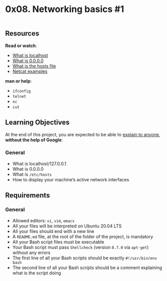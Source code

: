<h1 class="gap">0x08. Networking basics #1</h1>

<div class="panel-body">
    <p><img src="https://s3.amazonaws.com/intranet-projects-files/holbertonschool-sysadmin_devops/285/s7kpNYq.png" alt="" style=""></p>

<h2>Resources</h2>

<p><strong>Read or watch</strong>:</p>

<ul>
<li><a href="/rltoken/7SedZ8ILSQulYf7xzSbraQ" title="What is localhost" target="_blank">What is localhost</a> </li>
<li><a href="/rltoken/n5IFAt_OWGJtGW33t7Jfag" title="What is 0.0.0.0" target="_blank">What is 0.0.0.0</a> </li>
<li><a href="/rltoken/21l3Uqizr3LpA1ZGrYPg3g" title="What is the hosts file" target="_blank">What is the hosts file</a> </li>
<li><a href="/rltoken/uMleIIzkRoR2w8EkwItSEg" title="Netcat examples" target="_blank">Netcat examples</a> </li>
</ul>

<p><strong>man or help</strong>:</p>

<ul>
<li><code>ifconfig</code></li>
<li><code>telnet</code></li>
<li><code>nc</code></li>
<li><code>cut</code></li>
</ul>

<h2>Learning Objectives</h2>

<p>At the end of this project, you are expected to be able to <a href="/rltoken/BxPpO9moponw8J8TjKpRlg" title="explain to anyone" target="_blank">explain to anyone</a>, <strong>without the help of Google</strong>:</p>

<h3>General</h3>

<ul>
<li>What is localhost/127.0.0.1</li>
<li>What is 0.0.0.0</li>
<li>What is <code>/etc/hosts</code></li>
<li>How to display your machine’s active network interfaces</li>
</ul>

<h2>Requirements</h2>

<h3>General</h3>

<ul>
<li>Allowed editors: <code>vi</code>, <code>vim</code>, <code>emacs</code></li>
<li>All your files will be interpreted on Ubuntu 20.04 LTS</li>
<li>All your files should end with a new line</li>
<li>A <code>README.md</code> file, at the root of the folder of the project, is mandatory</li>
<li>All your Bash script files must be executable</li>
<li>Your Bash script must pass <code>Shellcheck</code> (version <code>0.7.0</code> via <code>apt-get</code>) without any errors</li>
<li>The first line of all your Bash scripts should be exactly <code>#!/usr/bin/env bash</code></li>
<li>The second line of all your Bash scripts should be a comment explaining what is the script doing</li>
</ul>

  </div>